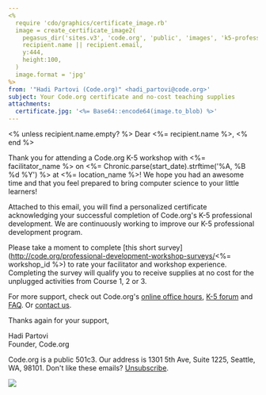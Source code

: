 ```yaml
---
<%
  require 'cdo/graphics/certificate_image.rb'
  image = create_certificate_image2(
    pegasus_dir('sites.v3', 'code.org', 'public', 'images', 'k5-professional-development-certificate-2014.png'),
    recipient.name || recipient.email,
    y:444,
    height:100,
  )
  image.format = 'jpg'
%>
from: '"Hadi Partovi (Code.org)" <hadi_partovi@code.org>'
subject: Your Code.org certificate and no-cost teaching supplies
attachments:
  certificate.jpg: '<%= Base64::encode64(image.to_blob) %>'
---
```

<% unless recipient.name.empty? %>
Dear <%= recipient.name %>,
<% end %>

Thank you for attending a Code.org K-5 workshop with <%= facilitator_name %> on <%= Chronic.parse(start_date).strftime('%A, %B %d %Y') %> at <%= location_name %>! We hope you had an awesome time and that you feel prepared to bring computer science to your little learners!

Attached to this email, you will find a personalized certificate acknowledging your successful completion of Code.org's K-5 professional development. We are continuously working to improve our K-5 professional development program.

Please take a moment to complete [this short survey](http://code.org/professional-development-workshop-surveys/<%= workshop_id %>) to rate your facilitator and workshop experience. Completing the survey will qualify you to receive supplies at no cost for the unplugged activities from Course 1, 2 or 3.

For more support, check out Code.org's [online office hours](http://code.org/educate/k5/k5officehours), [K-5 forum](http://support.code.org/hc/communities/public/topics) and [FAQ](http://support.code.org/). Or [contact us](http://code.org/contact).

Thanks again for your support,

Hadi Partovi<br/>
Founder, Code.org

Code.org is a public 501c3. Our address is 1301 5th Ave, Suite 1225, Seattle, WA, 98101. Don't like these emails? [Unsubscribe](<%= unsubscribe_link %>).

![](<%= tracking_pixel %>)
